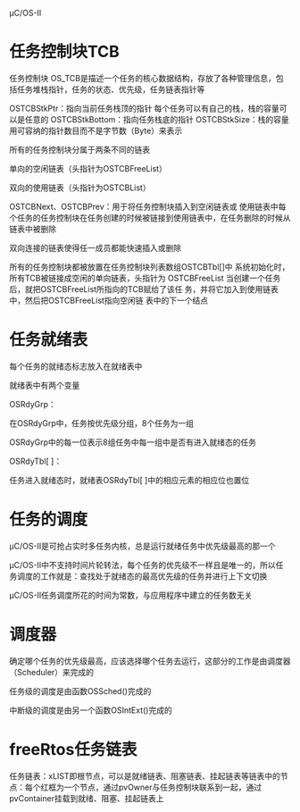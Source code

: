 µC/OS-II

# 任务控制块TCB

任务控制块 OS_TCB是描述一个任务的核心数据结构，存放了各种管理信息，包括任务堆栈指针，任务的状态、优先级，任务链表指针等

OSTCBStkPtr：指向当前任务栈顶的指针
每个任务可以有自己的栈，栈的容量可以是任意的
OSTCBStkBottom：指向任务栈底的指针
OSTCBStkSize：栈的容量用可容纳的指针数目而不是字节数（Byte）来表示

所有的任务控制块分属于两条不同的链表

单向的空闲链表（头指针为OSTCBFreeList）

双向的使用链表（头指针为OSTCBList）

OSTCBNext、OSTCBPrev：用于将任务控制块插入到空闲链表或
使用链表中每个任务的任务控制块在任务创建的时候被链接到使用链表中，在任务删除的时候从链表中被删除

双向连接的链表使得任一成员都能快速插入或删除

所有的任务控制块都被放置在任务控制块列表数组OSTCBTbl[]中
系统初始化时，所有TCB被链接成空闲的单向链表，头指针为
OSTCBFreeList
当创建一个任务后，就把OSTCBFreeList所指向的TCB赋给了该任
务，并将它加入到使用链表中，然后把OSTCBFreeList指向空闲链
表中的下一个结点

# 任务就绪表

每个任务的就绪态标志放入在就绪表中

就绪表中有两个变量

OSRdyGrp：

在OSRdyGrp中，任务按优先级分组，8个任务为一组

OSRdyGrp中的每一位表示8组任务中每一组中是否有进入就绪态的任务

OSRdyTbl[ ]：

任务进入就绪态时，就绪表OSRdyTbl[ ]中的相应元素的相应位也置位

# 任务的调度

μC/OS-II是可抢占实时多任务内核，总是运行就绪任务中优先级最高的那一个

μC/OS-II中不支持时间片轮转法，每个任务的优先级不一样且是唯一的，所以任务调度的工作就是：查找处于就绪态的最高优先级的任务并进行上下文切换

μC/OS-II任务调度所花的时间为常数，与应用程序中建立的任务数无关

# 调度器

确定哪个任务的优先级最高，应该选择哪个任务去运行，这部分的工作是由调度器（Scheduler）来完成的

任务级的调度是由函数OSSched()完成的

中断级的调度是由另一个函数OSIntExt()完成的

# freeRtos任务链表

任务链表：xLIST即根节点，可以是就绪链表、阻塞链表、挂起链表等链表中的节点：每个红框为一个节点，通过pvOwner与任务控制块联系到一起，通过pvContainer挂载到就绪、阻塞、挂起链表上






